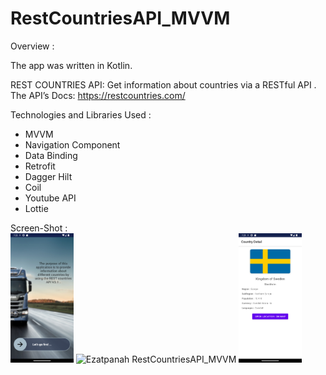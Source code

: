# RestCountriesAPI_MVVM
Overview :

The app was written in Kotlin.

REST COUNTRIES API: Get information about countries via a RESTful API .
<br>
The API’s Docs: https://restcountries.com/

Technologies and Libraries Used :

- MVVM
- Navigation Component
- Data Binding
- Retrofit
- Dagger Hilt
- Coil
- Youtube API
- Lottie


Screen-Shot :
<br>
<img alt="Ezatpanah RestCountriesAPI_MVVM" src="screenshot/Screenshot_1682787832.png" width="20%">
<img alt="Ezatpanah RestCountriesAPI_MVVM" src="screenshot/Screenshot_1669502840.png" width="20%">
<img alt="Ezatpanah RestCountriesAPI_MVVM" src="screenshot/Screenshot_1682788175.png" width="20%">

